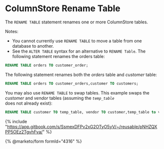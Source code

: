 # ColumnStore Rename Table

The `RENAME TABLE` statement renames one or more ColumnStore tables.

Notes:

* You cannot currently use `RENAME TABLE` to move a table from one database to another.
* See the `ALTER TABLE` syntax for an alternative to `RENAME Table`. The following statement renames the orders table:

```sql
RENAME TABLE orders TO customer_order;
```

The following statement renames both the _orders_ table and _customer_ table:

```sql
RENAME TABLE orders TO customer_orders,customer TO customers;
```

You may also use `RENAME TABLE` to swap tables. This example swaps the _customer_ and _vendor_ tables (assuming the _`temp_table`_\
does not already exist):

```sql
RENAME TABLE customer TO temp_table, vendor TO customer,temp_table to vendor;
```

{% include "https://app.gitbook.com/s/SsmexDFPv2xG2OTyO5yV/~/reusable/pNHZQXPP5OEz2TgvhFva/" %}

{% @marketo/form formId="4316" %}
